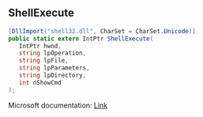 ## ShellExecute

```csharp
[DllImport("shell32.dll", CharSet = CharSet.Unicode)]
public static extern IntPtr ShellExecute(
   IntPtr hwnd,
   string lpOperation,
   string lpFile,
   string lpParameters,
   string lpDirectory,
   int nShowCmd
);
```

Microsoft documentation: [Link](https://docs.microsoft.com/en-us/windows/win32/api/shellapi/nf-shellapi-shellexecutew)
